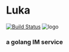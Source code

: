 # Luka
[![Build Status](https://travis-ci.com/dxyinme/Luka.svg?branch=master)](https://travis-ci.com/dxyinme/Luka)
![logo](https://i.loli.net/2020/06/08/Sng2LXTsPUD6aod.jpg)
<h3>a golang IM service</h3>
